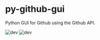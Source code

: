 # py-github-gui
 Python GUI for Github using the Github API.

 ![dev](https://github.com/rackodo/py-github-gui/actions/workflows/publish-pypi.yml/badge.svg)
 ![dev](https://github.com/rackodo/py-github-gui/actions/workflows/publish-test-pypi.yml/badge.svg)